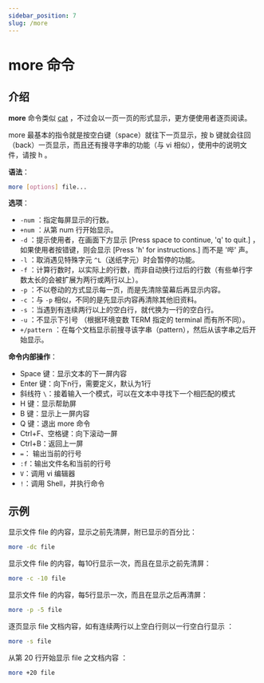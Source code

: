 ```yaml
---
sidebar_position: 7
slug: /more
---
```


# more 命令



## 介绍

**more** 命令类似 [cat](/linux-command/cat) ，不过会以一页一页的形式显示，更方便使用者逐页阅读。

more 最基本的指令就是按空白键（space）就往下一页显示，按 b 键就会往回（back）一页显示，而且还有搜寻字串的功能（与 vi 相似），使用中的说明文件，请按 h 。

**语法**：

```bash
more [options] file...
```

**选项**：

- `-num` ：指定每屏显示的行数。
- `+num` ：从第 num 行开始显示。
- `-d` ：提示使用者，在画面下方显示 [Press space to continue, 'q' to quit.] ，如果使用者按错键，则会显示 [Press 'h' for instructions.] 而不是 '哔' 声。
- `-l` ：取消遇见特殊字元 `^L`（送纸字元）时会暂停的功能。
- `-f` ：计算行数时，以实际上的行数，而非自动换行过后的行数（有些单行字数太长的会被扩展为两行或两行以上）。
- `-p` ：不以卷动的方式显示每一页，而是先清除萤幕后再显示内容。
- `-c` ：与 `-p` 相似，不同的是先显示内容再清除其他旧资料。
- `-s` ：当遇到有连续两行以上的空白行，就代换为一行的空白行。
- `-u` ：不显示下引号 （根据环境变数 TERM 指定的 terminal 而有所不同）。
- `+/pattern` ：在每个文档显示前搜寻该字串（pattern），然后从该字串之后开始显示。

**命令内部操作**：

- Space 键：显示文本的下一屏内容
- Enter 键：向下n行，需要定义，默认为1行
- 斜线符 `\`：接着输入一个模式，可以在文本中寻找下一个相匹配的模式
- H 键：显示帮助屏
- B 键：显示上一屏内容
- Q 键：退出 more 命令
- Ctrl+F、空格键：向下滚动一屏
- Ctrl+B：返回上一屏
- `=`： 输出当前的行号
- `:f`：输出文件名和当前的行号
- `V`：调用 vi 编辑器
- `!`：调用 Shell，并执行命令



## 示例

显示文件 file 的内容，显示之前先清屏，附已显示的百分比：

```bash
more -dc file
```

显示文件 file 的内容，每10行显示一次，而且在显示之前先清屏：

```bash
more -c -10 file
```

显示文件 file 的内容，每5行显示一次，而且在显示之后再清屏：

```bash
more -p -5 file
```

逐页显示 file 文档内容，如有连续两行以上空白行则以一行空白行显示 ：

```bash
more -s file
```

从第 20 行开始显示 file 之文档内容 ：

```bash
more +20 file
```

